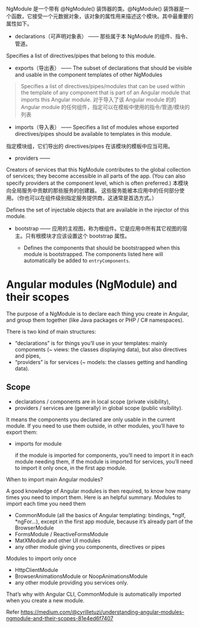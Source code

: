 
NgModule 是一个带有 @NgModule() 装饰器的类。@NgModule() 装饰器是一个函数，它接受一个元数据对象，该对象的属性用来描述这个模块。其中最重要的属性如下。

* declarations（可声明对象表） —— 那些属于本 NgModule 的组件、指令、管道。

Specifies a list of directives/pipes that belong to this module.

* exports（导出表） —— The subset of declarations that should be visible and usable in the component templates of other NgModules

> Specifies a list of directives/pipes/modules that can be used within the template
  of any component that is part of an Angular module that imports this Angular module.
  对于导入了该 Angular module 的的 Angular module 的任何组件，指定可以在模板中使用的指令/管道/模块的列表

* imports（导入表） —— Specifies a list of modules whose exported directives/pipes should be available to templates in this module.

指定模块组，它们导出的 directives/pipes 在该模块的模板中应当可用。

* providers —— 

Creators of services that this NgModule contributes to the global collection of services; they become accessible in all parts of the app. (You can also specify providers at the component level, which is often preferred.)
本模块向全局服务中贡献的那些服务的创建器。 这些服务能被本应用中的任何部分使用。（你也可以在组件级别指定服务提供商，这通常是首选方式。）

Defines the set of injectable objects that are available in the injector of this module.

* bootstrap —— 应用的主视图，称为根组件。它是应用中所有其它视图的宿主。只有根模块才应该设置这个 bootstrap 属性。

     * Defines the components that should be bootstrapped when
     this module is bootstrapped. The components listed here
     will automatically be added to `entryComponents`.


# Angular modules (NgModule) and their scopes

The purpose of a NgModule is to declare each thing you create in Angular, and group them together (like Java packages or PHP / C# namespaces).

There is two kind of main structures:

* “declarations” is for things you’ll use in your templates: mainly components (~ views: the classes displaying data), but also directives and pipes,
* “providers” is for services (~ models: the classes getting and handling data).

## Scope

* declarations / components are in local scope (private visibility),
* providers / services are (generally) in global scope (public visibility).

It means the components you declared are only usable in the current module. If you need to use them outside, in other modules, you’ll have to export them:


* imports for module

    if the module is imported for components, you’ll need to import it in each module needing them,
    if the module is imported for services, you’ll need to import it only once, in the first app module.


When to import main Angular modules?

A good knowledge of Angular modules is then required, to know how many times you need to import them. Here is an helpful summary.
Modules to import each time you need them

*    CommonModule (all the basics of Angular templating: bindings, *ngIf, *ngFor…), except in the first app module, because it’s already part of the BrowserModule
*    FormsModule / ReactiveFormsModule
*    MatXModule and other UI modules
*    any other module giving you components, directives or pipes

Modules to import only once

* HttpClientModule
*    BrowserAnimationsModule or NoopAnimationsModule
*    any other module providing you services only.

That’s why with Angular CLI, CommonModule is automatically imported when you create a new module.


Refer
https://medium.com/@cyrilletuzi/understanding-angular-modules-ngmodule-and-their-scopes-81e4ed6f7407